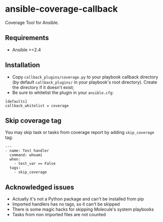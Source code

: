 # ansible-coverage-callback

Coverage Tool for Ansible.

## Requirements

* Ansible >=2.4

## Installation

* Copy `callback_plugins/coverage.py` to your playbook callback directory (by default `callback_plugins/` in your playbook's root directory). Create the directory if it doesn't exist;
* Be sure to whitelist the plugin in your `ansible.cfg`:

```
[defaults]
callback_whitelist = coverage
```

## Skip coverage tag

You may skip task or tasks from coverage report by adding `skip_coverage` tag:

```
---
- name: Test handler
  command: whoami
  when:
    - test_var == False
  tags:
    - skip_coverage
```

## Acknowledged issues

* Actually it's not a Python package and can't be installed from pip
* Imported handlers has no tags, so it can't be skipped
* There is some magic hacks for skipping Molecule's system playbooks
* Tasks from non imported files are not counted
